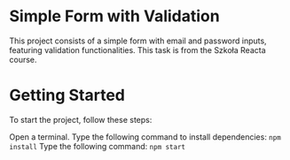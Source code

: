 # Simple Form with Validation
This project consists of a simple form with email and password inputs, featuring validation functionalities. This task is from the Szkoła Reacta course.

# Getting Started
To start the project, follow these steps:

Open a terminal.
Type the following command to install dependencies:
`npm install`
Type the following command:
`npm start`
